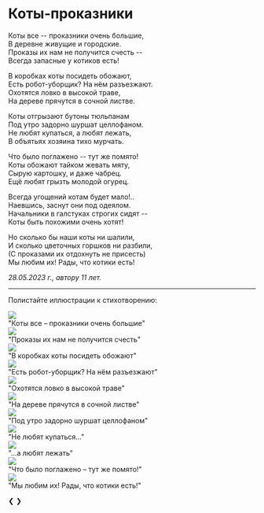 # Коты-проказники

Коты все -- проказники очень большие,  
В деревне живущие и городские.  
Проказы их нам не получится счесть --  
Всегда запасные у котиков есть!

В коробках коты посидеть обожают,  
Есть робот-уборщик? На нём разъезжают.  
Охотятся ловко в высокой траве,  
На дереве прячутся в сочной листве.

Коты отгрызают бутоны тюльпанам  
Под утро задорно шуршат целлофаном.  
Не любят купаться, а любят лежать,  
В объятьях хозяина тихо мурчать.

Что было поглажено -- тут же помято!  
Коты обожают тайком жевать мяту,  
Сырую картошку, и даже чабрец.  
Ещё любят грызть молодой огурец.

Всегда угощений котам будет мало!..  
Наевшись, заснут они под одеялом.  
Начальники в галстуках строгих сидят --  
Коты быть похожими очень хотят!

Но сколько бы наши коты ни шалили,  
И сколько цветочных горшков ни разбили,  
(С проказами их отдохнуть не присесть)  
Мы любим их! Рады, что котики есть!

*28.05.2023 г., автору 11 лет.*

---

Полистайте иллюстрации к стихотворению:

<div class="slideshow-container">

<div class="mySlides fade">
  <img src="../../images/cats/running.jpg">
  <div class="text">"Коты все – проказники очень большие"</div>
</div>

<div class="mySlides fade">
  <img src="../../images/cats/pride.jpg">
  <div class="text">"Проказы их нам не получится счесть"</div>
</div>

<div class="mySlides fade">
  <img src="../../images/cats/box.jpg">
  <div class="text">"В коробках коты посидеть обожают"</div>
</div>

<div class="mySlides fade">
  <img src="../../images/cats/robot.jpg">
  <div class="text">"Есть робот-уборщик? На нём разъезжают"</div>
</div>

<div class="mySlides fade">
  <img src="../../images/cats/hunting.jpg">
  <div class="text">"Охотятся ловко в высокой траве"</div>
</div>

<div class="mySlides fade">
  <img src="../../images/cats/tree.jpg">
  <div class="text">"На дереве прячутся в сочной листве"</div>
</div>

<div class="mySlides fade">
  <img src="../../images/cats/jumping.jpg">
  <div class="text">"Под утро задорно шуршат целлофаном"</div>
</div>

<div class="mySlides fade">
  <img src="../../images/cats/wet-cat.jpg">
  <div class="text">"Не любят купаться..."</div>
</div>

<div class="mySlides fade">
  <img src="../../images/cats/purring.jpg">
  <div class="text">"...а любят лежать"</div>
</div>

<div class="mySlides fade">
  <img src="../../images/cats/sharpen-claws.jpg">
  <div class="text">"Что было поглажено – тут же помято!"</div>
</div>

<div class="mySlides fade">
  <img src="../../images/cats/funny-cats.jpg">
  <div class="text">"Мы любим их! Рады, что котики есть!"</div>
</div>

<a class="prev" onclick="plusSlides(-1)">❮</a>
<a class="next" onclick="plusSlides(1)">❯</a>

</div>
<br>

<div style="text-align:center">
  <span class="dot" onclick="currentSlide(1)"></span>
  <span class="dot" onclick="currentSlide(2)"></span>
  <span class="dot" onclick="currentSlide(3)"></span>
  <span class="dot" onclick="currentSlide(4)"></span>
  <span class="dot" onclick="currentSlide(5)"></span>
  <span class="dot" onclick="currentSlide(6)"></span>
  <span class="dot" onclick="currentSlide(7)"></span>
  <span class="dot" onclick="currentSlide(8)"></span>
  <span class="dot" onclick="currentSlide(9)"></span>
  <span class="dot" onclick="currentSlide(10)"></span>
  <span class="dot" onclick="currentSlide(11)"></span>
</div>

<script>
let slideIndex = 1;
showSlides(slideIndex);

function plusSlides(n) {
  showSlides(slideIndex += n);
}

function currentSlide(n) {
  showSlides(slideIndex = n);
}

function showSlides(n) {
  let i;
  let slides = document.getElementsByClassName("mySlides");
  let dots = document.getElementsByClassName("dot");
  if (n > slides.length) {slideIndex = 1}    
  if (n < 1) {slideIndex = slides.length}
  for (i = 0; i < slides.length; i++) {
    slides[i].style.display = "none";  
  }
  for (i = 0; i < dots.length; i++) {
    dots[i].className = dots[i].className.replace(" active", "");
  }
  slides[slideIndex-1].style.display = "block";  
  dots[slideIndex-1].className += " active";
}
</script>
